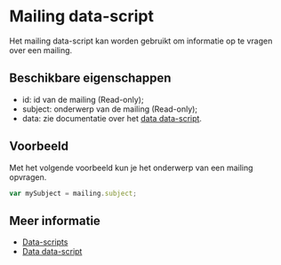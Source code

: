 # Mailing data-script

Het mailing data-script kan worden gebruikt om informatie op te vragen over een mailing. 


## Beschikbare eigenschappen

* id: 			id van de mailing (Read-only);
* subject: 		onderwerp van de mailing (Read-only);
* data: 		zie documentatie over het [data data-script](./followups-scripting-data).


## Voorbeeld

Met het volgende voorbeeld kun je het onderwerp van een mailing opvragen.

```javascript
var mySubject = mailing.subject;
```


## Meer informatie

* [Data-scripts](./followups-scripting)
* [Data data-script](./followups-scripting-data)
